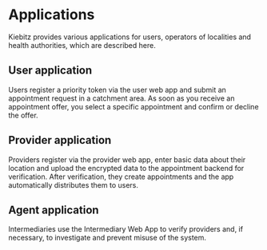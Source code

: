 # Applications

Kiebitz provides various applications for users, operators of localities and health authorities, which are described here.

## User application

Users register a priority token via the user web app and submit an appointment request in a catchment area. As soon as you receive an appointment offer, you select a specific appointment and confirm or decline the offer.

## Provider application

Providers register via the provider web app, enter basic data about their location and upload the encrypted data to the appointment backend for verification. After verification, they create appointments and the app automatically distributes them to users.  

## Agent application

Intermediaries use the Intermediary Web App to verify providers and, if necessary, to investigate and prevent misuse of the system.
